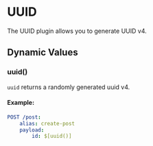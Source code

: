 # UUID

The UUID plugin allows you to generate UUID v4.

## Dynamic Values

### uuid()

`uuid` returns a randomly generated uuid v4.

#### Example:

```yaml
POST /post:
    alias: create-post
    payload:
        id: $[uuid()]
```
